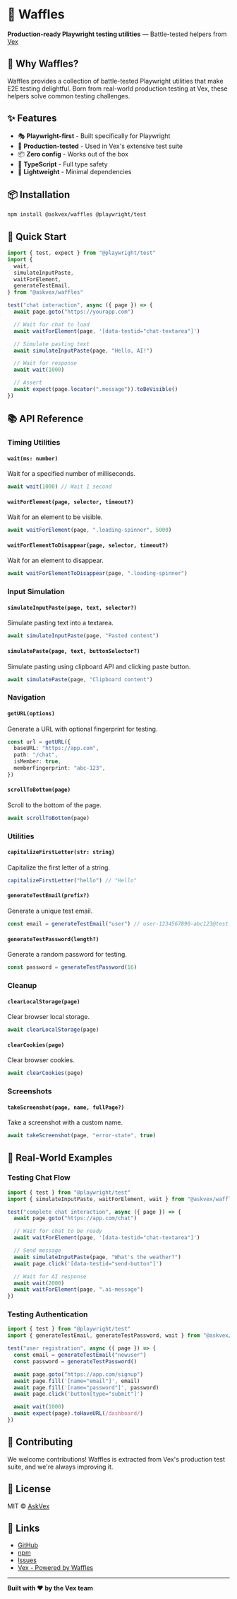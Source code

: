 # 🧇 Waffles

**Production-ready Playwright testing utilities** — Battle-tested helpers from [Vex](https://askvex.com)

## 🎯 Why Waffles?

Waffles provides a collection of battle-tested Playwright utilities that make E2E testing delightful. Born from real-world production testing at Vex, these helpers solve common testing challenges.

## ✨ Features

- 🎭 **Playwright-first** - Built specifically for Playwright
- 🧪 **Production-tested** - Used in Vex's extensive test suite
- 📦 **Zero config** - Works out of the box
- 🎯 **TypeScript** - Full type safety
- 🚀 **Lightweight** - Minimal dependencies

## 📦 Installation

```bash
npm install @askvex/waffles @playwright/test
```

## 🚀 Quick Start

```typescript
import { test, expect } from "@playwright/test"
import {
  wait,
  simulateInputPaste,
  waitForElement,
  generateTestEmail,
} from "@askvex/waffles"

test("chat interaction", async ({ page }) => {
  await page.goto("https://yourapp.com")

  // Wait for chat to load
  await waitForElement(page, '[data-testid="chat-textarea"]')

  // Simulate pasting text
  await simulateInputPaste(page, "Hello, AI!")

  // Wait for response
  await wait(1000)

  // Assert
  await expect(page.locator(".message")).toBeVisible()
})
```

## 📚 API Reference

### Timing Utilities

#### `wait(ms: number)`

Wait for a specified number of milliseconds.

```typescript
await wait(1000) // Wait 1 second
```

#### `waitForElement(page, selector, timeout?)`

Wait for an element to be visible.

```typescript
await waitForElement(page, ".loading-spinner", 5000)
```

#### `waitForElementToDisappear(page, selector, timeout?)`

Wait for an element to disappear.

```typescript
await waitForElementToDisappear(page, ".loading-spinner")
```

### Input Simulation

#### `simulateInputPaste(page, text, selector?)`

Simulate pasting text into a textarea.

```typescript
await simulateInputPaste(page, "Pasted content")
```

#### `simulatePaste(page, text, buttonSelector?)`

Simulate pasting using clipboard API and clicking paste button.

```typescript
await simulatePaste(page, "Clipboard content")
```

### Navigation

#### `getURL(options)`

Generate a URL with optional fingerprint for testing.

```typescript
const url = getURL({
  baseURL: "https://app.com",
  path: "/chat",
  isMember: true,
  memberFingerprint: "abc-123",
})
```

#### `scrollToBottom(page)`

Scroll to the bottom of the page.

```typescript
await scrollToBottom(page)
```

### Utilities

#### `capitalizeFirstLetter(str: string)`

Capitalize the first letter of a string.

```typescript
capitalizeFirstLetter("hello") // "Hello"
```

#### `generateTestEmail(prefix?)`

Generate a unique test email.

```typescript
const email = generateTestEmail("user") // user-1234567890-abc123@test.com
```

#### `generateTestPassword(length?)`

Generate a random password for testing.

```typescript
const password = generateTestPassword(16)
```

### Cleanup

#### `clearLocalStorage(page)`

Clear browser local storage.

```typescript
await clearLocalStorage(page)
```

#### `clearCookies(page)`

Clear browser cookies.

```typescript
await clearCookies(page)
```

### Screenshots

#### `takeScreenshot(page, name, fullPage?)`

Take a screenshot with a custom name.

```typescript
await takeScreenshot(page, "error-state", true)
```

## 🎨 Real-World Examples

### Testing Chat Flow

```typescript
import { test } from "@playwright/test"
import { simulateInputPaste, waitForElement, wait } from "@askvex/waffles"

test("complete chat interaction", async ({ page }) => {
  await page.goto("https://app.com/chat")

  // Wait for chat to be ready
  await waitForElement(page, '[data-testid="chat-textarea"]')

  // Send message
  await simulateInputPaste(page, "What's the weather?")
  await page.click('[data-testid="send-button"]')

  // Wait for AI response
  await wait(2000)
  await waitForElement(page, ".ai-message")
})
```

### Testing Authentication

```typescript
import { test } from "@playwright/test"
import { generateTestEmail, generateTestPassword, wait } from "@askvex/waffles"

test("user registration", async ({ page }) => {
  const email = generateTestEmail("newuser")
  const password = generateTestPassword()

  await page.goto("https://app.com/signup")
  await page.fill('[name="email"]', email)
  await page.fill('[name="password"]', password)
  await page.click('button[type="submit"]')

  await wait(1000)
  await expect(page).toHaveURL(/dashboard/)
})
```

## 🤝 Contributing

We welcome contributions! Waffles is extracted from Vex's production test suite, and we're always improving it.

## 📄 License

MIT © [AskVex](https://askvex.com)

## 🔗 Links

- [GitHub](https://github.com/askvex/waffles)
- [npm](https://npmjs.com/package/@askvex/waffles)
- [Issues](https://github.com/askvex/waffles/issues)
- [Vex - Powered by Waffles](https://askvex.com)

---

**Built with ❤️ by the Vex team**
